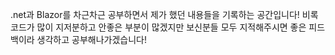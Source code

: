 .net과 Blazor를 차근차근 공부하면서 제가 했던 내용들을 기록하는 공간입니다!
비록 코드가 많이 지저분하고 안좋은 부분이 많겠지만 보신분들 모두 지적해주시면 좋은 피드백이라 생각하고 공부해나가겠습니다!
